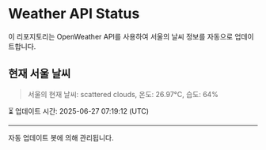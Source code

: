 
# Weather API Status

이 리포지토리는 OpenWeather API를 사용하여 서울의 날씨 정보를 자동으로 업데이트합니다.

## 현재 서울 날씨
> 서울의 현재 날씨: scattered clouds, 온도: 26.97°C, 습도: 64%

⏳ 업데이트 시간: 2025-06-27 07:19:12 (UTC)

---
자동 업데이트 봇에 의해 관리됩니다.
